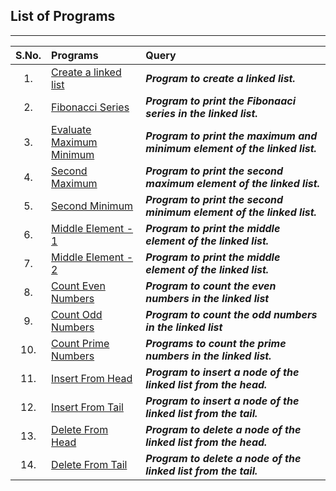 ## List of Programs
---
|  S.No.  | Programs  | Query |
|  :--:  |  :--  |  :--  |
|  1.  |  [Create a linked list](/Data%20Structure/Linked%20List/Programs/List/CreateLinkedList.py) |  ***Program to create a linked list.***  |
|  2.  |  [Fibonacci Series](/Data%20Structure/Linked%20List/Programs/List/FibonacciSeries.py) |  ***Program to print the Fibonaaci series in the linked list.***  |
|  3.  |  [Evaluate Maximum Minimum](/Data%20Structure/Linked%20List/Programs/List/EvaluateMaxMin.py) |  ***Program to print the maximum and minimum element of the linked list.***  |
|  4.  |  [Second Maximum](/Data%20Structure/Linked%20List/Programs/List/SecondMaximumElement.py) |  ***Program to print the second maximum element of the linked list.***  |
|  5.  |  [Second Minimum](/Data%20Structure/Linked%20List/Programs/List/SecondMinimumElement.py) |  ***Program to print the second minimum element of the linked list.***  |
|  6.  |  [Middle Element - 1](/Data%20Structure/Linked%20List/Programs/List/MiddleElement_1.py)  |  ***Program to print the middle element of the linked list.***  |
|  7.  |  [Middle Element - 2](/Data%20Structure/Linked%20List/Programs/List/MiddleElement_2.py)  |  ***Program to print the middle element of the linked list.***  |
|  8.  |  [Count Even Numbers](/Data%20Structure/Linked%20List/Programs/List/CountEvenNumbers.py)  |  ***Program to count the even numbers in the linked list***  |
|  9.  |  [Count Odd Numbers](/Data%20Structure/Linked%20List/Programs/List/CountOddNumbers.py)  |  ***Program to count the odd numbers in the linked list***  |
|  10.  |  [Count Prime Numbers](/Data%20Structure/Linked%20List/Programs/List/CountPrimeNumbers.py)  |  ***Programs to count the prime numbers in the linked list.***  |
|  11.  |  [Insert From Head](/Data%20Structure/Linked%20List/Programs/List/InsertAtHead.py)  |  ***Program to insert a node of the linked list from the head.***  |
|  12.  |  [Insert From Tail](/Data%20Structure/Linked%20List/Programs/List/InsertAtTail.py)  |  ***Program to insert a node of the linked list from the tail.***  |
|  13.  |  [Delete From Head](/Data%20Structure/Linked%20List/Programs/List/RemoveFromHead.py)  |  ***Program to delete a node of the linked list from the head.***  |
|  14.  |  [Delete From Tail](/Data%20Structure/Linked%20List/Programs/List/RemoveFromTail.py)  |  ***Program to delete a node of the linked list from the tail.***  |
